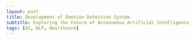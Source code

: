 ```yaml
---
layout: post
title: Development of Emotion Detection System
subtitle: Exploring the Future of Autonomous Artificial Intelligence
tags: [AI, NLP, Healthcare]
---
```

